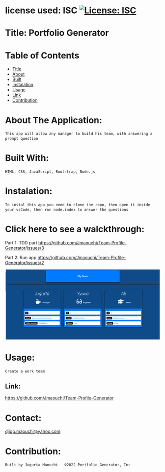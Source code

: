 
  # license used:  ISC  [![License: ISC](https://img.shields.io/badge/License-ISC-blue.svg)](https://opensource.org/licenses/ISC)


  # Title: Portfolio Generator 


  # Table of  Contents

  * [Title](#title)
  * [About](#about)
  * [Built](#languages)
  * [Instalation](#header.instal)
  * [Usage](header.usage)
  * [Link](#Link)
  * [Contribution](#header.contribution)



  # About The Application:
    This app will allow any manager to build his team, with answering a prompt question
    

  # Built With:
    HTML, CSS, JavaScript, Bootstrap, Node.js
    

  # Instalation:
    To instal this app you need to clone the repo, then open it inside your vsCode, then run node.index to answer the questions 

  
  
  # Click here to see a walckthrough:   

  Part 1: TDD part  https://github.com/Jmaouchi/Team-Profile-Generator/issues/3

  Part 2: Run app   https://github.com/Jmaouchi/Team-Profile-Generator/issues/2


  ![](lib/dist/images/team.png)


    
  # Usage:
    Create a work team
  


  ## Link:  
  https://github.com/Jmaouchi/Team-Profile-Generator
  


  # Contact:
  djigo.maouchi@yahoo.com



  # Contribution:
    Built by Jugurta Maouchi   ©️2022 Portfolio_Generator, Inc
